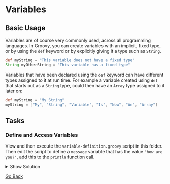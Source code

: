 # Variables
## Basic Usage
Variables are of course very commonly used, across all programming languages.
In Groovy, you can create variables with an implicit, fixed type, or by using the `def` keyword or by explicitly giving it a type such as `String`.
```groovy
def myString = "This variable does not have a fixed type"
String myOtherString = "This variable has a fixed type"
```
Variables that have been declared using the `def` keyword can have different types assigned to it at run time.
For example a variable created using `def` that starts out as a `String` type, could then have an `Array` type assigned to it later on:
```groovy
def myString = "My String"
myString = ["My", "String", "Variable", "Is", "Now", "An", "Array"]
```

## Tasks
### Define and Access Variables
View and then execute the `variable-definition.groovy` script in this folder.
Then edit the script to define a `message` variable that has the value `"how are you?"`, add this to the `println` function call. 

<details>
<summary>Show Solution</summary>

```groovy
#!/usr/bin/env groovy
# get the current user on the system
String name = System.getenv("USER")
# set the message variable
String message = "how are you?"
# say hello to the user, with the message as well
println "Hello ${name}, ${message}"
```

</details>

[Go Back](../)
